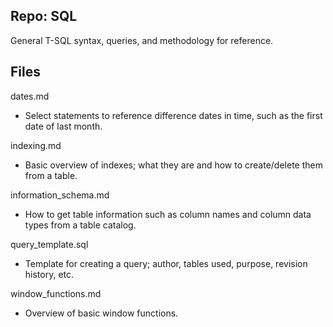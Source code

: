 ## Repo: SQL
General T-SQL syntax, queries, and methodology for reference.

## Files
dates.md
* Select statements to reference difference dates in time, such as the first date of last month.


indexing.md
* Basic overview of indexes; what they are and how to create/delete them from a table.

information_schema.md
* How to get table information such as column names and column data types from a table catalog.

query_template.sql
* Template for creating a query; author, tables used, purpose, revision history, etc.

window_functions.md
* Overview of basic window functions.

